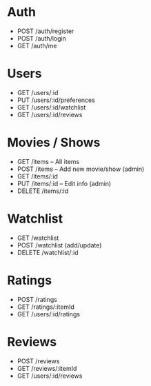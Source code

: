 # Auth
- POST /auth/register
- POST /auth/login
- GET /auth/me

# Users
- GET /users/:id
- PUT /users/:id/preferences
- GET /users/:id/watchlist
- GET /users/:id/reviews

# Movies / Shows
- GET /items – All items
- POST /items – Add new movie/show (admin)
- GET /items/:id
- PUT /items/:id – Edit info (admin)
- DELETE /items/:id

# Watchlist
- GET /watchlist
- POST /watchlist (add/update)
- DELETE /watchlist/:id

# Ratings
- POST /ratings
- GET /ratings/:itemId
- GET /users/:id/ratings

# Reviews
- POST /reviews
- GET /reviews/:itemId
- GET /users/:id/reviews

